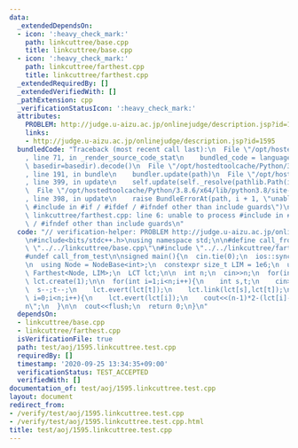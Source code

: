 ```yaml
---
data:
  _extendedDependsOn:
  - icon: ':heavy_check_mark:'
    path: linkcuttree/base.cpp
    title: linkcuttree/base.cpp
  - icon: ':heavy_check_mark:'
    path: linkcuttree/farthest.cpp
    title: linkcuttree/farthest.cpp
  _extendedRequiredBy: []
  _extendedVerifiedWith: []
  _pathExtension: cpp
  _verificationStatusIcon: ':heavy_check_mark:'
  attributes:
    PROBLEM: http://judge.u-aizu.ac.jp/onlinejudge/description.jsp?id=1595
    links:
    - http://judge.u-aizu.ac.jp/onlinejudge/description.jsp?id=1595
  bundledCode: "Traceback (most recent call last):\n  File \"/opt/hostedtoolcache/Python/3.8.6/x64/lib/python3.8/site-packages/onlinejudge_verify/documentation/build.py\"\
    , line 71, in _render_source_code_stat\n    bundled_code = language.bundle(stat.path,\
    \ basedir=basedir).decode()\n  File \"/opt/hostedtoolcache/Python/3.8.6/x64/lib/python3.8/site-packages/onlinejudge_verify/languages/cplusplus.py\"\
    , line 191, in bundle\n    bundler.update(path)\n  File \"/opt/hostedtoolcache/Python/3.8.6/x64/lib/python3.8/site-packages/onlinejudge_verify/languages/cplusplus_bundle.py\"\
    , line 399, in update\n    self.update(self._resolve(pathlib.Path(included), included_from=path))\n\
    \  File \"/opt/hostedtoolcache/Python/3.8.6/x64/lib/python3.8/site-packages/onlinejudge_verify/languages/cplusplus_bundle.py\"\
    , line 398, in update\n    raise BundleErrorAt(path, i + 1, \"unable to process\
    \ #include in #if / #ifdef / #ifndef other than include guards\")\nonlinejudge_verify.languages.cplusplus_bundle.BundleErrorAt:\
    \ linkcuttree/farthest.cpp: line 6: unable to process #include in #if / #ifdef\
    \ / #ifndef other than include guards\n"
  code: "// verification-helper: PROBLEM http://judge.u-aizu.ac.jp/onlinejudge/description.jsp?id=1595\n\
    \n#include<bits/stdc++.h>\nusing namespace std;\n\n#define call_from_test\n#include\
    \ \"../../linkcuttree/base.cpp\"\n#include \"../../linkcuttree/farthest.cpp\"\n\
    #undef call_from_test\n\nsigned main(){\n  cin.tie(0);\n  ios::sync_with_stdio(0);\n\
    \n  using Node = NodeBase<int>;\n  constexpr size_t LIM = 1e6;\n  using LCT =\
    \ Farthest<Node, LIM>;\n  LCT lct;\n\n  int n;\n  cin>>n;\n  for(int i=0;i<n;i++)\
    \ lct.create(1);\n\n  for(int i=1;i<n;i++){\n    int s,t;\n    cin>>s>>t;\n  \
    \  s--;t--;\n    lct.evert(lct[t]);\n    lct.link(lct[s],lct[t]);\n  }\n\n  for(int\
    \ i=0;i<n;i++){\n    lct.evert(lct[i]);\n    cout<<(n-1)*2-(lct[i]->ld)+1<<\"\\\
    n\";\n  }\n\n  cout<<flush;\n  return 0;\n}\n"
  dependsOn:
  - linkcuttree/base.cpp
  - linkcuttree/farthest.cpp
  isVerificationFile: true
  path: test/aoj/1595.linkcuttree.test.cpp
  requiredBy: []
  timestamp: '2020-09-25 13:34:35+09:00'
  verificationStatus: TEST_ACCEPTED
  verifiedWith: []
documentation_of: test/aoj/1595.linkcuttree.test.cpp
layout: document
redirect_from:
- /verify/test/aoj/1595.linkcuttree.test.cpp
- /verify/test/aoj/1595.linkcuttree.test.cpp.html
title: test/aoj/1595.linkcuttree.test.cpp
---
```

